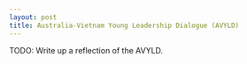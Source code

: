 ```yaml
---
layout: post
title: Australia-Vietnam Young Leadership Dialogue (AVYLD)
---
```


TODO: Write up a reflection of the AVYLD.
